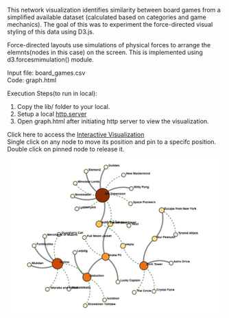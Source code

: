 This network visualization identifies similarity between board games from a simplified available dataset (calculated based on categories and game mechanics). The goal of this was to experiment the force-directed visual styling of this data using D3.js.  

Force-directed layouts use simulations of physical forces to arrange the elemnts(nodes in this case) on the screen. This is implemented using d3.forcesmimulation() module.  

Input file: board_games.csv  
Code: graph.html  

Execution Steps(to run in local):    
1) Copy the lib/ folder to your local.
2) Setup a local [http.server](https://ryanblunden.com/create-a-http-server-with-one-command-thanks-to-python-29fcfdcd240e)
3) Open graph.html after initiating http server to view the visualization.

Click here to access the [Interactive Visualization](https://gmadhu89.github.io/force-directed-graph-d3/)  
Single click on any node to move its position and pin to a specifc position.  
Double click on pinned node to release it.  

![Snapshot of Visualization](https://github.com/gmadhu89/force-directed-graph-d3/blob/main/force-graph.JPG?raw=true "Snapshot of Visualization")
